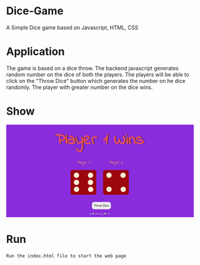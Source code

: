# Dice-Game
A Simple Dice game based on Javascript, HTML, CSS

# Application
The game is based on a dice throw. The backend javascript generates random number on the dice of both the players. The players will be able to click on the "Throw Dice" button which generates the number on he dice randomly. The player with greater number on the dice wins.

# Show
![alt text](https://github.com/Rahul171201/Dice-Game/blob/main/images/ss1.jpeg?raw=true)

# Run
    Run the index.html file to start the web page
